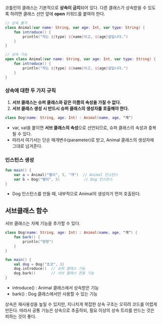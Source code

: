코틀린의 클래스는 기본적으로 **상속이 금지**되어 있다. 다른 클래스가 상속받을 수 있도록 하려면 클래스 선언 앞에 **open** 키워드를 붙여야 한다.

```kotlin
// 상속 불가
class Animal(var name: String, var age: Int, var type: String) {
    fun introduce() {
        println("저는 ${type} ${name}이고, ${age}살입니다.")
    }
}

// 상속 가능
open class Animal(var name: String, var age: Int, var type: String) {
    fun introduce() {
        println("저는 ${type} ${name}이고, ${age}살입니다.")
    }
}
```

### 상속에 대한 두 가지 규칙

1. **서브 클래스는 슈퍼 클래스와 같은 이름의 속성을 가질 수 없다.**
2. **서브 클래스 생성 시 반드시 슈퍼 클래스의 생성자를 호출해야 한다.**

```kotlin
class Dog(name: String, age: Int) : Animal(name, age, "개")
```

- var, val을 붙이면 **서브 클래스의 속성**으로 선언되므로, 슈퍼 클래스의 속성과 중복될 수 있다.
- 따라서 여기서는 단순 매개변수(parameter)로 받고, Animal 클래스의 생성자에 그대로 넘겨준다.

### **인스턴스 생성**

```kotlin
fun main() {
    var a = Animal("별이", 5, "개")  // Animal 인스턴스
    var b = Dog("별이", 5)           // Dog 인스턴스
}
```

- Dog 인스턴스를 만들 때, 내부적으로 Animal의 생성자가 먼저 호출된다.

## 서브클래스 함수

서브 클래스는 자체 기능을 추가할 수 있다.

```kotlin
class Dog(name: String, age: Int) : Animal(name, age, "개") {
    fun bark() {
        println("멍멍")
    }
}
```

```kotlin
fun main() {
    val dog = Dog("초코", 3)
    dog.introduce()  // 슈퍼 클래스 기능
    dog.bark()       // 서브 클래스 전용 기능
}
```

- introduce() : Animal 클래스에서 상속받은 기능
- bark() : Dog 클래스에서만 사용할 수 있는 기능

상속은 재사용성을 높일 수 있지만, 지나치게 복잡한 상속 구조는 오히려 코드를 어렵게 만든다. 따라서 공통 기능은 상속으로 추출하되, 필요 이상의 상속 트리를 만드는 것은 피하는 것이 좋다.
